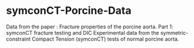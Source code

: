 # symconCT-Porcine-Data
Data from the paper : Fracture properties of the porcine aorta. Part 1: symconCT fracture testing and DIC
Experimental data from the symmetric-constraint Compact Tension (symconCT) tests of normal porcine aorta.
